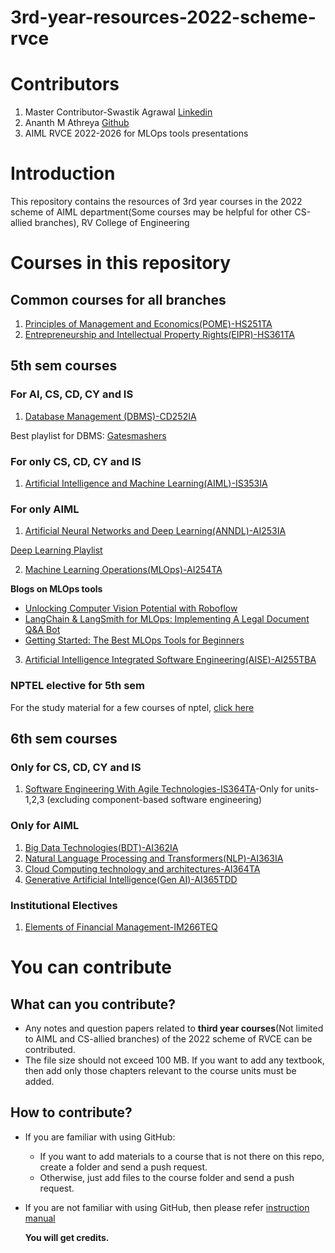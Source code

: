 # 3rd-year-resources-2022-scheme-rvce
# Contributors
1. Master Contributor-Swastik Agrawal [Linkedin](https://www.linkedin.com/in/swastik-agarwal-797132291/)
2. Ananth M Athreya [Github](https://github.com/AnanthMAthreya)
3. AIML RVCE 2022-2026 for MLOps tools presentations
# Introduction 
This repository contains the resources of 3rd year courses in the 2022 scheme of AIML department(Some courses may be helpful for other CS-allied branches), RV College of Engineering
# Courses in this repository
## Common courses for all branches
1. [Principles of Management and Economics(POME)-HS251TA](https://github.com/AnanthMAthreya/3rd-year-resources-2022-scheme-rvce/tree/main/5th%20sem/HS251TA-Principles%20of%20Management%20and%20Economics(POME))
2. [Entrepreneurship and Intellectual Property Rights(EIPR)-HS361TA](https://github.com/AnanthMAthreya/3rd-year-resources-2022-scheme-rvce/tree/main/6th%20sem/HS361TA-Entrepreneurship%20%26%20Intellectual%20Property%20Rights(EIPR))
## 5th sem courses
### For AI, CS, CD, CY and IS
1. [Database Management (DBMS)-CD252IA](https://github.com/AnanthMAthreya/3rd-year-resources-2022-scheme-rvce/tree/main/5th%20sem/CD252IA-Database%20Management%20Systems(DBMS))

Best playlist for DBMS: [Gatesmashers](https://youtube.com/playlist?list=PLxCzCOWd7aiFAN6I8CuViBuCdJgiOkT2Y&si=GM6S3NqyJG1PFpXA)
### For only CS, CD, CY and  IS
1. [Artificial Intelligence and Machine Learning(AIML)-IS353IA](https://github.com/AnanthMAthreya/2nd-year-resources-2022-scheme-rvce/tree/main/4th%20sem/AI244AI-Artificial%20Intelligence%20and%20Machine%20Learning)
### For only AIML
1. [Artificial Neural Networks and Deep Learning(ANNDL)-AI253IA](https://github.com/AnanthMAthreya/3rd-year-resources-2022-scheme-rvce/tree/main/5th%20sem/AI253IA-Artificial%20Neural%20Networks%20and%20deep%20learning(ANNDL))

[Deep Learning Playlist](https://www.youtube.com/playlist?list=PLhwvOw9qAuDc-jRuVrTJWVHS2gE2uWGK2)

2. [Machine Learning Operations(MLOps)-AI254TA](https://github.com/AnanthMAthreya/3rd-year-resources-2022-scheme-rvce/tree/main/5th%20sem/AI254TA-Machine%20Learning%20Operations(MLOps))
   
__Blogs on MLOps tools__
- [Unlocking Computer Vision Potential with Roboflow](https://aimlrvce.hashnode.dev/unlocking-computer-vision-potential-with-roboflow)
- [LangChain & LangSmith for MLOps: Implementing A Legal Document Q&A Bot](https://kritikannan.medium.com/langchain-langsmith-for-mlops-implementing-a-legal-document-q-a-bot-01adcc8028fc)
- [Getting Started: The Best MLOps Tools for Beginners](https://aimlrvce.hashnode.dev/getting-started-the-best-mlops-tools-for-beginners)
3. [Artificial Intelligence Integrated Software Engineering(AISE)-AI255TBA](https://github.com/AnanthMAthreya/3rd-year-resources-2022-scheme-rvce/tree/main/5th%20sem/AI255TBA-Artificial%20Intelligence%20Integrated%20Software%20Engineering(AISE))

### NPTEL elective for 5th sem
For the study material for a few courses of nptel, [click here](https://github.com/AnanthMAthreya/NPTEL_Study_Materials.git)
## 6th sem courses
### Only for CS, CD, CY and IS
1. [Software Engineering With Agile Technologies-IS364TA](https://github.com/AnanthMAthreya/3rd-year-resources-2022-scheme-rvce/tree/main/5th%20sem/AI255TBA-Artificial%20Intelligence%20Integrated%20Software%20Engineering(AISE))-Only for units-1,2,3 (excluding component-based software engineering)
### Only for AIML
1. [Big Data Technologies(BDT)-AI362IA](https://github.com/AnanthMAthreya/3rd-year-resources-2022-scheme-rvce/tree/main/6th%20sem/AI362IA-Big%20Data%20Technologies(BDT))
2. [Natural Language Processing and Transformers(NLP)-AI363IA](https://github.com/AnanthMAthreya/3rd-year-resources-2022-scheme-rvce/tree/main/6th%20sem/AI363IA-Natural%20Language%20processing%20and%20transformers(NLP))
3. [Cloud Computing technology and architectures-AI364TA](https://github.com/AnanthMAthreya/3rd-year-resources-2022-scheme-rvce/tree/main/6th%20sem/AI364TA-Cloud%20Computing%20Technology%20%26%20Architectures)
4. [Generative Artificial Intelligence(Gen AI)-AI365TDD](https://github.com/AnanthMAthreya/3rd-year-resources-2022-scheme-rvce/tree/main/6th%20sem/AI365TDD-Generative%20Artificial%20Intelligence(GenAI))
### Institutional Electives
1. [Elements of Financial Management-IM266TEQ](https://github.com/AnanthMAthreya/3rd-year-resources-2022-scheme-rvce/tree/main/6th%20sem/Institutional%20Electives/IM266TEQ-Elements%20of%20Financial%20Management)
# You can contribute
## What can you contribute?
- Any notes and question papers related to __third year courses__(Not limited to AIML and CS-allied branches) of the 2022 scheme of RVCE can be contributed.
- The file size should not exceed 100 MB. If you want to add any textbook, then add only those chapters relevant to the course units must be added.
## How to contribute?
- If you are familiar with using GitHub:
  + If you want to add materials to a course that is not there on this repo, create a folder and send a push request.
  + Otherwise, just add files to the course folder and send a push request.
- If you are not familiar with using GitHub, then please refer [instruction manual](https://github.com/AnanthMAthreya/HowToContribute)

  __You will get credits.__
